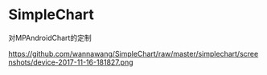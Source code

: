 # SimpleChart
对MPAndroidChart的定制

https://github.com/wannawang/SimpleChart/raw/master/simplechart/screenshots/device-2017-11-16-181827.png
